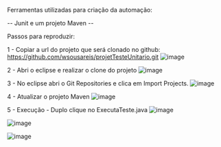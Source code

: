 Ferramentas utilizadas para criação da automação:

-- Junit e um projeto Maven --

Passos para reproduzir:

1 - Copiar a url do projeto que será clonado no github: https://github.com/wsousareis/projetTesteUnitario.git
![image](https://user-images.githubusercontent.com/129014180/228942102-6554a3c0-679b-4bf2-949e-6b713a31d88e.png)

2 - Abri o eclipse e realizar o clone do projeto
![image](https://user-images.githubusercontent.com/129014180/228942442-06c49d36-a7ef-4ba5-9476-e2c9180a90c8.png)

3 - No eclipse abri o Git Repositories e clica em Import Projects.
![image](https://user-images.githubusercontent.com/129014180/228962362-761d7bab-183e-4a12-8cb2-349a49cad7de.png)

4 - Atualizar o projeto Maven
![image](https://user-images.githubusercontent.com/129014180/228962526-4ae9af0b-c42d-497c-bf6a-b6ecb22e9a61.png)

5 - Execução - Duplo clique no ExecutaTeste.java
![image](https://user-images.githubusercontent.com/129014180/228962793-86037a14-21a8-4af7-b8ae-565094a9f053.png)


![image](https://user-images.githubusercontent.com/129014180/228963424-eb646afa-2894-40db-b7e1-4858274d83ea.png)

![image](https://user-images.githubusercontent.com/129014180/228963514-27ddb772-9fa5-42f2-a2ef-82064dcc7be5.png)


